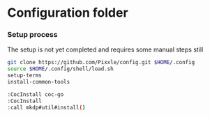 # Configuration folder

### Setup process
The setup is not yet completed and requires some manual steps still

```bash
git clone https://github.com/Pixxle/config.git $HOME/.config
source $HOME/.config/shell/load.sh
setup-terms
install-common-tools

:CocInstall coc-go
:CocInstall 
:call mkdp#util#install()
```
